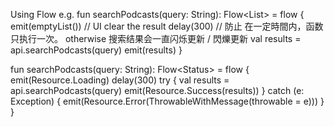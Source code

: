 Using Flow
e.g.
fun searchPodcasts(query: String): Flow<List<Podcast>> = flow {
    emit(emptyList()) // UI clear the result
    delay(300) // 防止 在一定時間内，函数只执行一次。 otherwise 搜索结果会一直闪烁更新 / 閃爍更新 
    val results = api.searchPodcasts(query)
    emit(results)
}

fun searchPodcasts(query: String): Flow<Status<Podcast>> = flow {
    emit(Resource.Loading)
    delay(300)
    try {
        val results = api.searchPodcasts(query)
        emit(Resource.Success(results))
    } catch (e: Exception) {
        emit(Resource.Error(ThrowableWithMessage(throwable = e)))
    }
}

